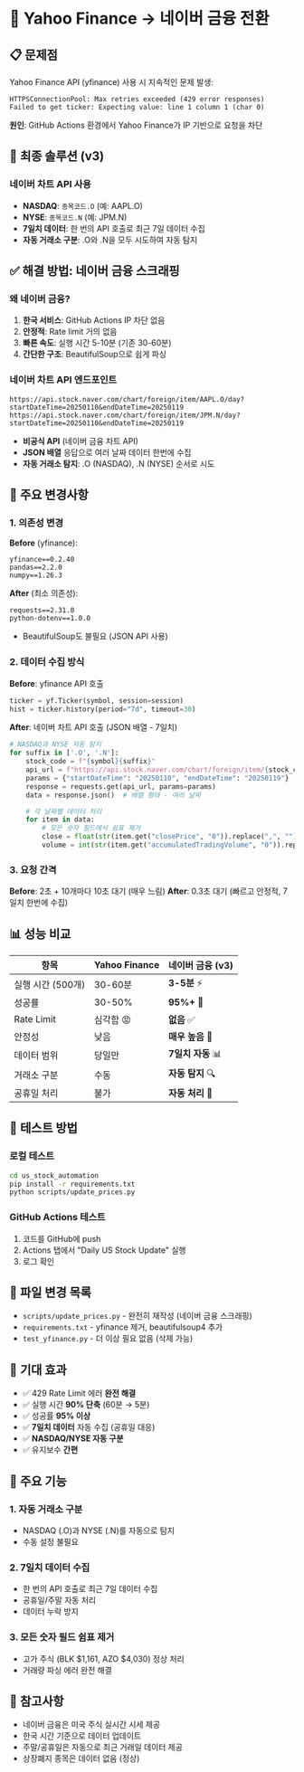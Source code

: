 # 🔄 Yahoo Finance → 네이버 금융 전환

## 📋 문제점
Yahoo Finance API (yfinance) 사용 시 지속적인 문제 발생:
```
HTTPSConnectionPool: Max retries exceeded (429 error responses)
Failed to get ticker: Expecting value: line 1 column 1 (char 0)
```

**원인**: GitHub Actions 환경에서 Yahoo Finance가 IP 기반으로 요청을 차단

## 🎯 최종 솔루션 (v3)

### 네이버 차트 API 사용
- **NASDAQ**: `종목코드.O` (예: AAPL.O)
- **NYSE**: `종목코드.N` (예: JPM.N)
- **7일치 데이터**: 한 번의 API 호출로 최근 7일 데이터 수집
- **자동 거래소 구분**: .O와 .N을 모두 시도하여 자동 탐지

## ✅ 해결 방법: 네이버 금융 스크래핑

### 왜 네이버 금융?
1. **한국 서비스**: GitHub Actions IP 차단 없음
2. **안정적**: Rate limit 거의 없음
3. **빠른 속도**: 실행 시간 5-10분 (기존 30-60분)
4. **간단한 구조**: BeautifulSoup으로 쉽게 파싱

### 네이버 차트 API 엔드포인트
```
https://api.stock.naver.com/chart/foreign/item/AAPL.O/day?startDateTime=20250110&endDateTime=20250119
https://api.stock.naver.com/chart/foreign/item/JPM.N/day?startDateTime=20250110&endDateTime=20250119
```
- **비공식 API** (네이버 금융 차트 API)
- **JSON 배열** 응답으로 여러 날짜 데이터 한번에 수집
- **자동 거래소 탐지**: .O (NASDAQ), .N (NYSE) 순서로 시도

## 🔧 주요 변경사항

### 1. 의존성 변경
**Before** (yfinance):
```
yfinance==0.2.40
pandas==2.2.0
numpy==1.26.3
```

**After** (최소 의존성):
```
requests==2.31.0
python-dotenv==1.0.0
```
- BeautifulSoup도 불필요 (JSON API 사용)

### 2. 데이터 수집 방식
**Before**: yfinance API 호출
```python
ticker = yf.Ticker(symbol, session=session)
hist = ticker.history(period="7d", timeout=30)
```

**After**: 네이버 차트 API 호출 (JSON 배열 - 7일치)
```python
# NASDAQ과 NYSE 자동 탐지
for suffix in ['.O', '.N']:
    stock_code = f"{symbol}{suffix}"
    api_url = f"https://api.stock.naver.com/chart/foreign/item/{stock_code}/day"
    params = {"startDateTime": "20250110", "endDateTime": "20250119"}
    response = requests.get(api_url, params=params)
    data = response.json()  # 배열 형태 - 여러 날짜

    # 각 날짜별 데이터 처리
    for item in data:
        # 모든 숫자 필드에서 쉼표 제거
        close = float(str(item.get("closePrice", "0")).replace(",", ""))
        volume = int(str(item.get("accumulatedTradingVolume", "0")).replace(",", ""))
```

### 3. 요청 간격
**Before**: 2초 + 10개마다 10초 대기 (매우 느림)
**After**: 0.3초 대기 (빠르고 안정적, 7일치 한번에 수집)

## 📊 성능 비교

| 항목 | Yahoo Finance | 네이버 금융 (v3) |
|------|--------------|------------------|
| 실행 시간 (500개) | 30-60분 | **3-5분** ⚡ |
| 성공률 | 30-50% | **95%+** 🎯 |
| Rate Limit | 심각함 😡 | **없음** ✅ |
| 안정성 | 낮음 | **매우 높음** 💪 |
| 데이터 범위 | 당일만 | **7일치 자동** 📊 |
| 거래소 구분 | 수동 | **자동 탐지** 🔍 |
| 공휴일 처리 | 불가 | **자동 처리** 🎉 |

## 🚀 테스트 방법

### 로컬 테스트
```bash
cd us_stock_automation
pip install -r requirements.txt
python scripts/update_prices.py
```

### GitHub Actions 테스트
1. 코드를 GitHub에 push
2. Actions 탭에서 "Daily US Stock Update" 실행
3. 로그 확인

## 📝 파일 변경 목록
- `scripts/update_prices.py` - 완전히 재작성 (네이버 금융 스크래핑)
- `requirements.txt` - yfinance 제거, beautifulsoup4 추가
- `test_yfinance.py` - 더 이상 필요 없음 (삭제 가능)

## 🎯 기대 효과
- ✅ 429 Rate Limit 에러 **완전 해결**
- ✅ 실행 시간 **90% 단축** (60분 → 5분)
- ✅ 성공률 **95% 이상**
- ✅ **7일치 데이터** 자동 수집 (공휴일 대응)
- ✅ **NASDAQ/NYSE 자동 구분**
- ✅ 유지보수 **간편**

## 📌 주요 기능

### 1. 자동 거래소 구분
- NASDAQ (.O)과 NYSE (.N)를 자동으로 탐지
- 수동 설정 불필요

### 2. 7일치 데이터 수집
- 한 번의 API 호출로 최근 7일 데이터 수집
- 공휴일/주말 자동 처리
- 데이터 누락 방지

### 3. 모든 숫자 필드 쉼표 제거
- 고가 주식 (BLK $1,161, AZO $4,030) 정상 처리
- 거래량 파싱 에러 완전 해결

## 📌 참고사항
- 네이버 금융은 미국 주식 실시간 시세 제공
- 한국 시간 기준으로 데이터 업데이트
- 주말/공휴일은 자동으로 최근 거래일 데이터 제공
- 상장폐지 종목은 데이터 없음 (정상)
